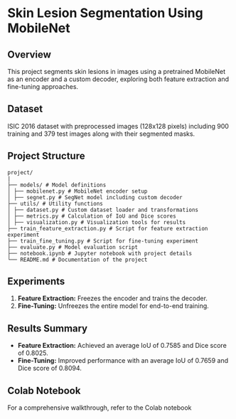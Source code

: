 # Skin Lesion Segmentation Using MobileNet

## Overview
This project segments skin lesions in images using a pretrained MobileNet as an encoder and a custom decoder, exploring both feature extraction and fine-tuning approaches.

## Dataset
ISIC 2016 dataset with preprocessed images (128x128 pixels) including 900 training and 379 test images along with their segmented masks.

## Project Structure
```
project/
|
├── models/ # Model definitions
│ ├── mobilenet.py # MobileNet encoder setup
│ ├── segnet.py # SegNet model including custom decoder
├── utils/ # Utility functions
│ ├── dataset.py # Custom dataset loader and transformations
│ ├── metrics.py # Calculation of IoU and Dice scores
│ ├── visualization.py # Visualization tools for results
├── train_feature_extraction.py # Script for feature extraction experiment
├── train_fine_tuning.py # Script for fine-tuning experiment
├── evaluate.py # Model evaluation script
├── notebook.ipynb # Jupyter notebook with project details
└── README.md # Documentation of the project
```
## Experiments

1. **Feature Extraction:** Freezes the encoder and trains the decoder.
2. **Fine-Tuning:** Unfreezes the entire model for end-to-end training.

## Results Summary

- **Feature Extraction:** Achieved an average IoU of 0.7585 and Dice score of 0.8025.
- **Fine-Tuning:** Improved performance with an average IoU of 0.7659 and Dice score of 0.8094.

## Colab Notebook

For a comprehensive walkthrough, refer to the Colab notebook
